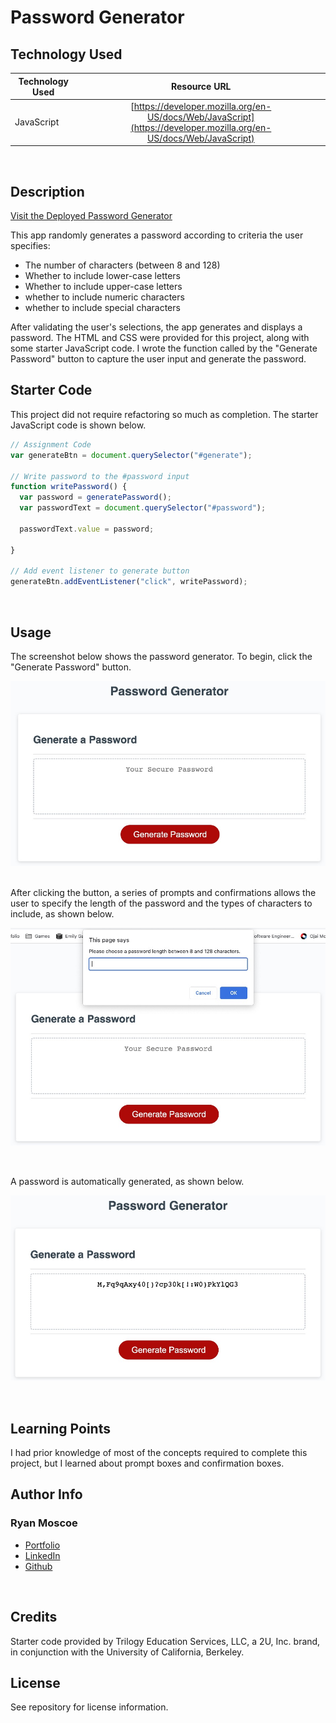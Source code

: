 # Password Generator

## Technology Used 

| Technology Used         | Resource URL           | 
| ------------- |:-------------:| 
| JavaScript    | [https://developer.mozilla.org/en-US/docs/Web/JavaScript](https://developer.mozilla.org/en-US/docs/Web/JavaScript) | 
<br/> 

## Description 

[Visit the Deployed Password Generator](https://rmoscoe.github.io/password-generator)

This app randomly generates a password according to criteria the user specifies:
* The number of characters (between 8 and 128)
* Whether to include lower-case letters
* Whether to include upper-case letters
* whether to include numeric characters
* whether to include special characters

After validating the user's selections, the app generates and displays a password. The HTML and CSS were provided for this project, along with some starter JavaScript code. I wrote the function called by the "Generate Password" button to capture the user input and generate the password.
<br/>

## Starter Code

This project did not require refactoring so much as completion. The starter JavaScript code is shown below.


```javascript
// Assignment Code
var generateBtn = document.querySelector("#generate");

// Write password to the #password input
function writePassword() {
  var password = generatePassword();
  var passwordText = document.querySelector("#password");

  passwordText.value = password;

}

// Add event listener to generate button
generateBtn.addEventListener("click", writePassword);
```
<br/>

## Usage 

The screenshot below shows the password generator. To begin, click the "Generate Password" button.

[![webpage with an empty textbox and a button](./assets/images/PwGen.jpg)](https://rmoscoe.github.io/password-generator/)

<br/>
After clicking the button, a series of prompts and confirmations allows the user to specify the length of the password and the types of characters to include, as shown below.

[![webpage with a button and a popup with a textbox and a button](./assets/images/Prompt.jpg)](https://rmoscoe.github.io/password-generator)

<br/>

A password is automatically generated, as shown below.

[![webpage with a textbox and a button](./assets/images/Password.jpg)](https://rmoscoe.github.io/password-generator)

<br/>

## Learning Points 


I had prior knowledge of most of the concepts required to complete this project, but I learned about prompt boxes and confirmation boxes.
<br/>

## Author Info

### Ryan Moscoe 


* [Portfolio](https://rmoscoe.github.io/my-portfolio/)
* [LinkedIn](https://www.linkedin.com/in/ryan-moscoe-8652973/)
* [Github](https://github.com/rmoscoe)
<br/>

## Credits

Starter code provided by Trilogy Education Services, LLC, a 2U, Inc. brand, in conjunction with the University of California, Berkeley.


## License

See repository for license information.